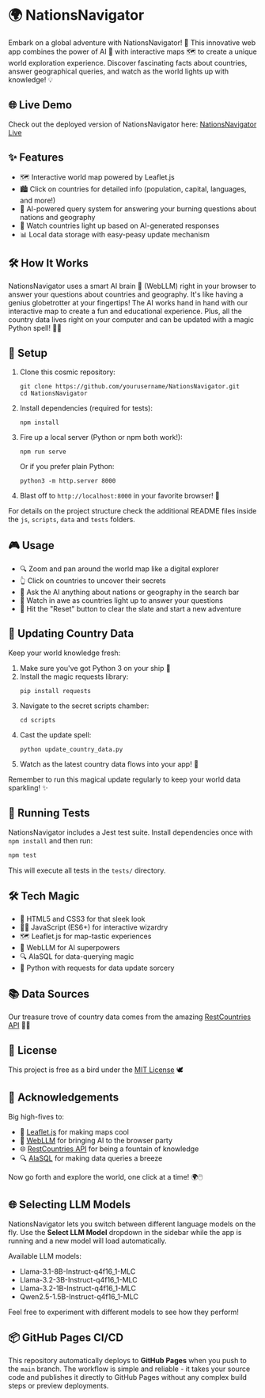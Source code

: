 # 🌍 NationsNavigator

Embark on a global adventure with NationsNavigator! 🚀 This innovative web app combines the power of AI 🧠 with interactive maps 🗺️ to create a unique world exploration experience. Discover fascinating facts about countries, answer geographical queries, and watch as the world lights up with knowledge! 💡

## 🌐 Live Demo

Check out the deployed version of NationsNavigator here: [NationsNavigator Live](https://chaerem.github.io/NationsNavigator/)

## ✨ Features

- 🗺️ Interactive world map powered by Leaflet.js
- 🏙️ Click on countries for detailed info (population, capital, languages, and more!)
- 🤖 AI-powered query system for answering your burning questions about nations and geography
- 🌟 Watch countries light up based on AI-generated responses
- 📊 Local data storage with easy-peasy update mechanism

## 🛠️ How It Works

NationsNavigator uses a smart AI brain 🧠 (WebLLM) right in your browser to answer your questions about countries and geography. It's like having a genius globetrotter at your fingertips! The AI works hand in hand with our interactive map to create a fun and educational experience. Plus, all the country data lives right on your computer and can be updated with a magic Python spell! 🐍✨

## 🚀 Setup

1. Clone this cosmic repository:

   ```
   git clone https://github.com/yourusername/NationsNavigator.git
   cd NationsNavigator
   ```

2. Install dependencies (required for tests):

   ```
   npm install
   ```

3. Fire up a local server (Python or npm both work!):

   ```
   npm run serve
   ```

   Or if you prefer plain Python:

   ```
   python3 -m http.server 8000
   ```

4. Blast off to `http://localhost:8000` in your favorite browser! 🚀

For details on the project structure check the additional README files inside the `js`, `scripts`, `data` and `tests` folders.

## 🎮 Usage

- 🔍 Zoom and pan around the world map like a digital explorer
- 👆 Click on countries to uncover their secrets
- 💬 Ask the AI anything about nations or geography in the search bar
- 🌟 Watch in awe as countries light up to answer your questions
- 🔄 Hit the "Reset" button to clear the slate and start a new adventure

## 🔄 Updating Country Data

Keep your world knowledge fresh:

1. Make sure you've got Python 3 on your ship 🚀
2. Install the magic requests library:
   ```
   pip install requests
   ```
3. Navigate to the secret scripts chamber:
   ```
   cd scripts
   ```
4. Cast the update spell:
   ```
   python update_country_data.py
   ```
5. Watch as the latest country data flows into your app! 🌊

Remember to run this magical update regularly to keep your world data sparkling! ✨

## 🧪 Running Tests

NationsNavigator includes a Jest test suite. Install dependencies once with `npm install` and then run:

```bash
npm test
```

This will execute all tests in the `tests/` directory.

## 🛠️ Tech Magic

- 🎨 HTML5 and CSS3 for that sleek look
- 🧙‍♂️ JavaScript (ES6+) for interactive wizardry
- 🗺️ Leaflet.js for map-tastic experiences
- 🤖 WebLLM for AI superpowers
- 🔍 AlaSQL for data-querying magic
- 🐍 Python with requests for data update sorcery

## 📚 Data Sources

Our treasure trove of country data comes from the amazing [RestCountries API](https://restcountries.com/) 🏴‍☠️

## 📜 License

This project is free as a bird under the [MIT License](https://choosealicense.com/licenses/mit/) 🕊️

## 🙏 Acknowledgements

Big high-fives to:

- 🍃 [Leaflet.js](https://leafletjs.com/) for making maps cool
- 🧠 [WebLLM](https://github.com/mlc-ai/web-llm) for bringing AI to the browser party
- 🌐 [RestCountries API](https://restcountries.com/) for being a fountain of knowledge
- 🔍 [AlaSQL](https://github.com/agershun/alasql) for making data queries a breeze

Now go forth and explore the world, one click at a time! 🌍🖱️

## 🌐 Selecting LLM Models

NationsNavigator lets you switch between different language models on the fly.
Use the **Select LLM Model** dropdown in the sidebar while the app is running
and a new model will load automatically.

Available LLM models:

- Llama-3.1-8B-Instruct-q4f16_1-MLC
- Llama-3.2-3B-Instruct-q4f16_1-MLC
- Llama-3.2-1B-Instruct-q4f16_1-MLC
- Qwen2.5-1.5B-Instruct-q4f16_1-MLC

Feel free to experiment with different models to see how they perform!

## 📦 GitHub Pages CI/CD

This repository automatically deploys to **GitHub Pages** when you push to the `main` branch. The workflow is simple and reliable - it takes your source code and publishes it directly to GitHub Pages without any complex build steps or preview deployments.
